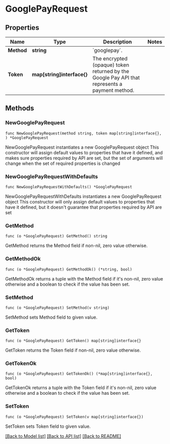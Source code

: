 # GooglePayRequest

## Properties

Name | Type | Description | Notes
------------ | ------------- | ------------- | -------------
**Method** | **string** | &#x60;googlepay&#x60;. | 
**Token** | **map[string]interface{}** | The encrypted (opaque) token returned by the Google Pay API that represents a payment method. | 

## Methods

### NewGooglePayRequest

`func NewGooglePayRequest(method string, token map[string]interface{}, ) *GooglePayRequest`

NewGooglePayRequest instantiates a new GooglePayRequest object
This constructor will assign default values to properties that have it defined,
and makes sure properties required by API are set, but the set of arguments
will change when the set of required properties is changed

### NewGooglePayRequestWithDefaults

`func NewGooglePayRequestWithDefaults() *GooglePayRequest`

NewGooglePayRequestWithDefaults instantiates a new GooglePayRequest object
This constructor will only assign default values to properties that have it defined,
but it doesn't guarantee that properties required by API are set

### GetMethod

`func (o *GooglePayRequest) GetMethod() string`

GetMethod returns the Method field if non-nil, zero value otherwise.

### GetMethodOk

`func (o *GooglePayRequest) GetMethodOk() (*string, bool)`

GetMethodOk returns a tuple with the Method field if it's non-nil, zero value otherwise
and a boolean to check if the value has been set.

### SetMethod

`func (o *GooglePayRequest) SetMethod(v string)`

SetMethod sets Method field to given value.


### GetToken

`func (o *GooglePayRequest) GetToken() map[string]interface{}`

GetToken returns the Token field if non-nil, zero value otherwise.

### GetTokenOk

`func (o *GooglePayRequest) GetTokenOk() (*map[string]interface{}, bool)`

GetTokenOk returns a tuple with the Token field if it's non-nil, zero value otherwise
and a boolean to check if the value has been set.

### SetToken

`func (o *GooglePayRequest) SetToken(v map[string]interface{})`

SetToken sets Token field to given value.



[[Back to Model list]](../README.md#documentation-for-models) [[Back to API list]](../README.md#documentation-for-api-endpoints) [[Back to README]](../README.md)


